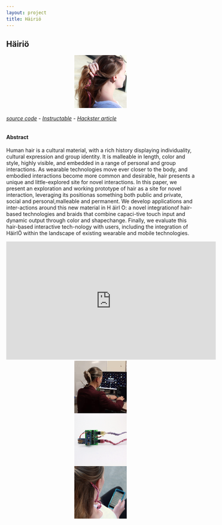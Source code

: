```yaml
---
layout: project
title: Häiriö
---
```


## Häiriö

<style>
img { display: inline; }
img#illumination { width: 10em; }
img.proj { display: block; margin: auto; }
</style>

<img id="hairio" class="proj" src="/src/img/hairio-thumbnail.JPG" style="width:10em">

###### [source code][hairio-github] - [Instructable][hairio-instructable] - [Hackster article][hairio-hackster]

#### Abstract
Human hair is a cultural material, with a rich history displaying individuality, cultural expression and group identity. It is malleable in length, color and style, highly visible, and embedded in a range of personal and group interactions. As wearable technologies move ever closer to the body, and embodied interactions become more common and desirable, hair presents a unique and little-explored site for novel interactions. In this paper, we present an exploration and working prototype of hair as a site for novel interaction, leveraging its positionas something both public and private, social and personal,malleable and permanent. We develop applications and inter-actions around this new material in H ̈airI ̈O: a novel integrationof hair-based technologies and braids that combine capaci-tive touch input and dynamic output through color and shapechange. Finally, we evaluate this hair-based interactive tech-nology with users, including the integration of HäirIÖ within the landscape of existing wearable and mobile technologies.

<center>
<iframe width="560" height="315" src="https://www.youtube.com/embed/8JV2D7gJ5HI" frameborder="0" allow="autoplay; encrypted-media" allowfullscreen></iframe>
</center>



<div class="new-container">
<img id="hairio" alt="dramatic style change with hairio" class="proj"  style="width:10em" src="/src/img/hairio-dramatic-square.gif">

<img alt="circuit" class="proj" style="width:10em" src="/src/img/hairio-upright-no-battery.JPG">

<img alt="hairio braid in context" class="proj" style="width:10em" src="/src/img/hairio-pink-over-shoulder-01.JPG">
</div>

[hairio-github]:https://github.com/ssterman/hairIO
[hairio-instructable]:https://www.instructables.com/id/HairIO-Hair-As-Interactive-Material/
[hairio-hackster]:https://blog.hackster.io/hair-turned-into-an-interactive-medium-with-hairio-3c27cbcd4c23



